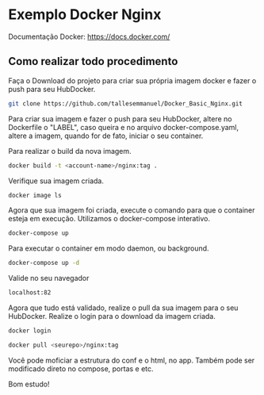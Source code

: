 # Exemplo Docker Nginx

Documentação Docker: https://docs.docker.com/

## Como realizar todo procedimento

Faça o Download do projeto para criar sua própria imagem docker e fazer o push para seu HubDocker.

```bash
git clone https://github.com/tallesemmanuel/Docker_Basic_Nginx.git
```

Para criar sua imagem e fazer o push para seu HubDocker, altere no Dockerfile o "LABEL", caso queira e no arquivo docker-compose.yaml, altere a imagem, quando for de fato, iniciar o seu container.

Para realizar o build da nova imagem.

```bash
docker build -t <account-name>/nginx:tag .
```

Verifique sua imagem criada.

```bash
docker image ls
```

Agora que sua imagem foi criada, execute o comando para que o container esteja em execução.
Utilizamos o docker-compose interativo.

```bash
docker-compose up
```

Para executar o container em modo daemon, ou background.

```bash
docker-compose up -d
```

Valide no seu navegador

```bash
localhost:82
```

Agora que tudo está validado, realize o pull da sua imagem para o seu HubDocker. 
Realize o login para o download da imagem criada.

```bash
docker login
```

```bash
docker pull <seurepo>/nginx:tag
```

Você pode moficiar a estrutura do conf e o html, no app.
Também pode ser modificado direto no compose, portas e etc.

Bom estudo!

